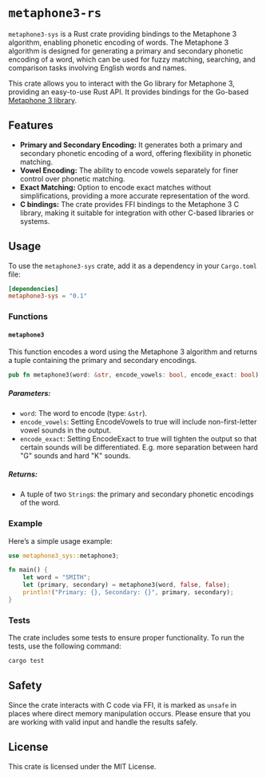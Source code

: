 # `metaphone3-rs`

`metaphone3-sys` is a Rust crate providing bindings to the Metaphone 3 algorithm, enabling phonetic encoding of words.
The Metaphone 3 algorithm is designed for generating a primary and secondary phonetic encoding of a word, which can be
used for fuzzy matching, searching, and comparison tasks involving English words and names.

This crate allows you to interact with the Go library for Metaphone 3, providing an easy-to-use Rust API. It provides
bindings for the Go-based [Metaphone 3 library](https://github.com/dlclark/metaphone3).

## Features

- **Primary and Secondary Encoding:** It generates both a primary and secondary phonetic encoding of a word, offering
  flexibility in phonetic matching.
- **Vowel Encoding:** The ability to encode vowels separately for finer control over phonetic matching.
- **Exact Matching:** Option to encode exact matches without simplifications, providing a more accurate representation
  of the word.
- **C bindings:** The crate provides FFI bindings to the Metaphone 3 C library, making it suitable for integration with
  other C-based libraries or systems.

## Usage

To use the `metaphone3-sys` crate, add it as a dependency in your `Cargo.toml` file:

```toml
[dependencies]
metaphone3-sys = "0.1"
```

### Functions

#### `metaphone3`

This function encodes a word using the Metaphone 3 algorithm and returns a tuple containing the primary and secondary
encodings.

```rust
pub fn metaphone3(word: &str, encode_vowels: bool, encode_exact: bool) -> (String, String)
```

##### Parameters:

- `word`: The word to encode (type: `&str`).
- `encode_vowels`: Setting EncodeVowels to true will include non-first-letter vowel sounds in the output.
- `encode_exact`: Setting EncodeExact to true will tighten the output so that certain sounds will be differentiated.
  E.g. more separation between hard "G" sounds and hard "K" sounds.

##### Returns:

- A tuple of two `String`s: the primary and secondary phonetic encodings of the word.

### Example

Here’s a simple usage example:

```rust
use metaphone3_sys::metaphone3;

fn main() {
    let word = "SMITH";
    let (primary, secondary) = metaphone3(word, false, false);
    println!("Primary: {}, Secondary: {}", primary, secondary);
}
```

### Tests

The crate includes some tests to ensure proper functionality. To run the tests, use the following command:

```bash
cargo test
```

## Safety

Since the crate interacts with C code via FFI, it is marked as `unsafe` in places where direct memory manipulation
occurs. Please ensure that you are working with valid input and handle the results safely.

## License

This crate is licensed under the MIT License.

